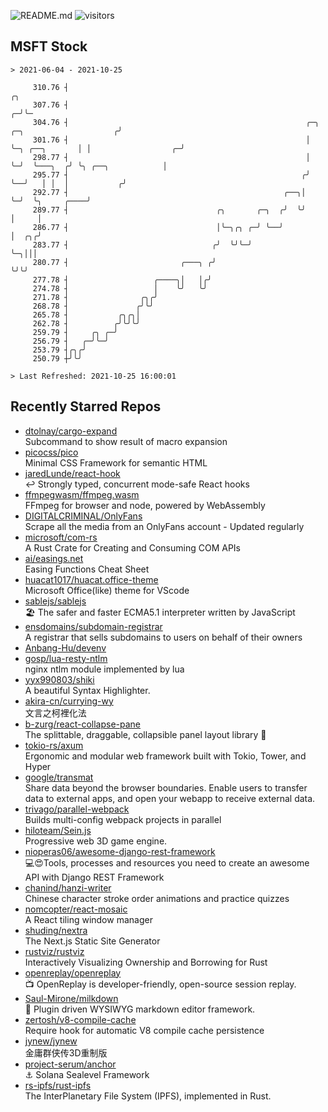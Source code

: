 ![README.md](https://github.com/Gerhut/Gerhut/workflows/README.md/badge.svg)
![visitors](https://visitors.vercel.app/Gerhut/Gerhut?token=8cf69d1f6813d272ef062726b6070c9be4ff72038cfe5a7ded7384a8da65d866)

## MSFT Stock

```
> 2021-06-04 - 2021-10-25

     310.76 ┤                                                                                                ╭╮  
     307.76 ┤                                                                                              ╭─╯╰─ 
     304.76 ┤                                                     ╭─╮              ╭─╮                    ╭╯     
     301.76 ┤                                                     │ ╰─╮ ╭──╮       │ │                  ╭─╯      
     298.77 ┤                                                     │   ╰─╯  ╰───╮  ╭╯ ╰╮ ╭──╮            │        
     295.77 ┤                                                    ╭╯            ╰──╯   │ │  │           ╭╯        
     292.77 ┤                                                ╭──╮│                    ╰─╯  ╰╮     ╭────╯         
     289.77 ┤                                 ╭╮       ╭─╮  ╭╯  ╰╯                          │     │              
     286.77 ┤                                 │╰─╮╭╮ ╭─╯ ╰──╯                               │  ╭╮╭╯              
     283.77 ┤                                ╭╯  ╰╯╰─╯                                      ╰─╮│││               
     280.77 ┤                         ╭───╮ ╭╯                                                ╰╯╰╯               
     277.78 ┤                   ╭────╮│   │╭╯                                                                    
     274.78 ┤                   │    ╰╯   ╰╯                                                                     
     271.78 ┤                ╭╮╭╯                                                                                
     268.78 ┤               ╭╯╰╯                                                                                 
     265.78 ┤           ╭╮╭╮│                                                                                    
     262.78 ┤          ╭╯╰╯╰╯                                                                                    
     259.79 ┤     ╭╮ ╭─╯                                                                                         
     256.79 ┤   ╭─╯╰─╯                                                                                           
     253.79 ┤╭╮╭╯                                                                                                
     250.79 ┼╯╰╯                                                                                                 

> Last Refreshed: 2021-10-25 16:00:01
```

## Recently Starred Repos

- [dtolnay/cargo-expand](https://github.com/dtolnay/cargo-expand)  
  Subcommand to show result of macro expansion
- [picocss/pico](https://github.com/picocss/pico)  
  Minimal CSS Framework for semantic HTML
- [jaredLunde/react-hook](https://github.com/jaredLunde/react-hook)  
  ↩ Strongly typed, concurrent mode-safe React hooks
- [ffmpegwasm/ffmpeg.wasm](https://github.com/ffmpegwasm/ffmpeg.wasm)  
  FFmpeg for browser and node, powered by WebAssembly
- [DIGITALCRIMINAL/OnlyFans](https://github.com/DIGITALCRIMINAL/OnlyFans)  
  Scrape all the media from an OnlyFans account - Updated regularly
- [microsoft/com-rs](https://github.com/microsoft/com-rs)  
  A Rust Crate for Creating and Consuming COM APIs
- [ai/easings.net](https://github.com/ai/easings.net)  
  Easing Functions Cheat Sheet
- [huacat1017/huacat.office-theme](https://github.com/huacat1017/huacat.office-theme)  
  Microsoft Office(like) theme for VScode
- [sablejs/sablejs](https://github.com/sablejs/sablejs)  
  🏖️ The safer and faster ECMA5.1 interpreter written by JavaScript
- [ensdomains/subdomain-registrar](https://github.com/ensdomains/subdomain-registrar)  
  A registrar that sells subdomains to users on behalf of their owners
- [Anbang-Hu/devenv](https://github.com/Anbang-Hu/devenv)  
- [gosp/lua-resty-ntlm](https://github.com/gosp/lua-resty-ntlm)  
  nginx ntlm module implemented by lua
- [yyx990803/shiki](https://github.com/yyx990803/shiki)  
  A beautiful Syntax Highlighter.
- [akira-cn/currying-wy](https://github.com/akira-cn/currying-wy)  
  文言之柯裡化法
- [b-zurg/react-collapse-pane](https://github.com/b-zurg/react-collapse-pane)  
  The splittable, draggable, collapsible panel layout library 🎉
- [tokio-rs/axum](https://github.com/tokio-rs/axum)  
  Ergonomic and modular web framework built with Tokio, Tower, and Hyper
- [google/transmat](https://github.com/google/transmat)  
  Share data beyond the browser boundaries. Enable users to transfer data to external apps, and open your webapp to receive external data.
- [trivago/parallel-webpack](https://github.com/trivago/parallel-webpack)  
  Builds multi-config webpack projects in parallel
- [hiloteam/Sein.js](https://github.com/hiloteam/Sein.js)  
  Progressive web 3D game engine.
- [nioperas06/awesome-django-rest-framework](https://github.com/nioperas06/awesome-django-rest-framework)  
   💻😍Tools, processes and resources you need to create an awesome API with Django REST Framework
- [chanind/hanzi-writer](https://github.com/chanind/hanzi-writer)  
  Chinese character stroke order animations and practice quizzes
- [nomcopter/react-mosaic](https://github.com/nomcopter/react-mosaic)  
  A React tiling window manager
- [shuding/nextra](https://github.com/shuding/nextra)  
  The Next.js Static Site Generator
- [rustviz/rustviz](https://github.com/rustviz/rustviz)  
  Interactively Visualizing Ownership and Borrowing for Rust
- [openreplay/openreplay](https://github.com/openreplay/openreplay)  
  :tv: OpenReplay is developer-friendly, open-source session replay.
- [Saul-Mirone/milkdown](https://github.com/Saul-Mirone/milkdown)  
  🍼 Plugin driven WYSIWYG  markdown editor framework.
- [zertosh/v8-compile-cache](https://github.com/zertosh/v8-compile-cache)  
  Require hook for automatic V8 compile cache persistence
- [jynew/jynew](https://github.com/jynew/jynew)  
  金庸群侠传3D重制版
- [project-serum/anchor](https://github.com/project-serum/anchor)  
  ⚓ Solana Sealevel Framework
- [rs-ipfs/rust-ipfs](https://github.com/rs-ipfs/rust-ipfs)  
  The InterPlanetary File System (IPFS), implemented in Rust.
